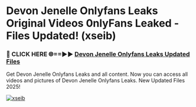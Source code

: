 # Devon Jenelle Onlyfans Leaks Original Videos 0nlyFans Leaked - Files Updated! (xseib)

<h3>🔴 CLICK HERE 🌐==►► <a href="https://tinyurl.com/3hn5wdd3" rel="nofollow">Devon Jenelle Onlyfans Leaks Updated Files</a></h3>

Get Devon Jenelle Onlyfans Leaks and all content. Now you can access all videos and pictures of Devon Jenelle Onlyfans Leaks. New Updated Files 2025!

[![xseib](https://i.imgur.com/4HnBqBT.gif)](https://tinyurl.com/3hn5wdd3)
